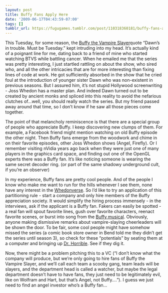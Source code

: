 ```yaml
---
layout: post
title: Buffy Fans Apply Here
date: '2009-06-17T04:43:59-07:00'
tags: []
tumblr_url: https://fugugames.tumblr.com/post/110318360181/buffy-fans-apply-here
---
```

This Tuesday, for some reason, the [Buffy the Vampire Slayer](http://en.wikipedia.org/wiki/Buffy_the_Vampire_Slayer_(TV_series))quote “Dawn’s in trouble. Must be Tuesday.” kept intruding into my head. It’s actually kind of a poignant line for me, dating back to a friend of mine who started watching BTVS while battling cancer. When he emailed me that the series was pretty interesting, I just startled rattling on about the show, who sired who, and all the other intricacies that are for more interesting than fixing lines of code at work. He got sufficiently absorbed in the show that he cried foul at the introduction of younger sister Dawn who was non-existent in previous seasons. But I assured him, it’s not stupid Hollywood screenwriting - Joss Whedon has a master plan. And indeed Dawn turned out to be created by ancient monks and spliced into this reality to avoid the nefarious clutches of…well, you should really watch the series. But my friend passed away around that time, so I don’t know if he saw all those pieces come together.

The point of that melancholy reminiscence is that there are a special group of people who appreciate Buffy. I keep discovering new clumps of them. For example, a Facebook friend might mention watching on old Buffy episode the other night. Then Buffy fans emerge from the woodwork and chime in on their favorite episodes, other Joss Whedon shows (Angel, Firefly). Or I remember visiting nVidia years ago back when they were just one of many players in the graphics card space, and finding out one of the OpenGL experts there was a Buffy fan. It’s like noticing someone is wearing the same secret decoder ring. (or part of the same shadowy underground cult, if you’re an observer)

In my experience, Buffy fans are pretty cool people. And of the people I know who make me want to run for the hills whenever I see them, none have any interest in the [Whedonverse](http://whedonesque.com/). So I’d like to try an application of this partitioning rule - start a company and only hire members of the Buffy appreciation society. It would simplify the hiring process immensely - in the interviews, ask if the applicant is a Buffy fan. Fakers can easily be spotted - a real fan will spout favorite lines, gush over favorite characters, reenact favorite scenes, or burst into song from the [Buffy musical](http://en.wikipedia.org/wiki/Once_More,_with_Feeling_(Buffy_episode)). Obviously, anyone making dismissive remarks about vampire-slaying cheerleaders will be shown the door. To be fair, some cool people might have somehow missed the series (a comic book store owner in Bend told me they didn’t get the series until season 3), so check for these “potentials” by seating them at a computer and bringing up [Dr. Horrible](http://drhorrible.com/). See if they dig it.

Now, there might be a problem pitching this to a VC (“I don’t know what the company will produce, but we’re only going to hire fans of Buffy the Vampire Slayer, and we’ll call each team a scooby gang, team leads will be slayers, and the department head is called a watcher, but maybe the legal department doesn’t have to have fans, they just need to be legitimately evil, like on Wolfram and Hart, but that’s Angel, not Buffy….”). I guess we just need to find an angel investor who’s a Buffy fan…

